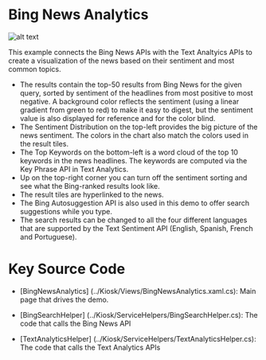 # Bing News Analytics

![alt text](https://github.com/Microsoft/Cognitive-Samples-IntelligentKiosk/blob/master/Documentation/BingNewsAnalytics.jpg "Bing News Analytics")

This example connects the Bing News APIs with the Text Analtyics APIs to create a visualization of the news based on their sentiment and most common topics.

*	The results contain the top-50 results from Bing News for the given query, sorted by sentiment of the headlines from most positive to most negative. A background color reflects the sentiment (using a linear gradient from green to red) to make it easy to digest, but the sentiment value is also displayed for reference and for the color blind.
*	The Sentiment Distribution on the top-left provides the big picture of the news sentiment. The colors in the chart also match the colors used in the result tiles. 
*	The Top Keywords on the bottom-left is a word cloud of the top 10 keywords in the news headlines. The keywords are computed via the Key Phrase API in Text Analytics.
*	Up on the top-right corner you can turn off the sentiment sorting and see what the Bing-ranked results look like.
*	The result tiles are hyperlinked to the news.
*	The Bing Autosuggestion API is also used in this demo to offer search suggestions while you type.
*	The search results can be changed to all the four different languages that are supported by the Text Sentiment API (English, Spanish, French and Portuguese). 

# Key Source Code

* [BingNewsAnalytics] (../Kiosk/Views/BingNewsAnalytics.xaml.cs): Main page that drives the demo.

* [BingSearchHelper] (../Kiosk/ServiceHelpers/BingSearchHelper.cs): The code that calls the Bing News API

* [TextAnalyticsHelper] (../Kiosk/ServiceHelpers/TextAnalyticsHelper.cs): The code that calls the Text Analytics APIs

